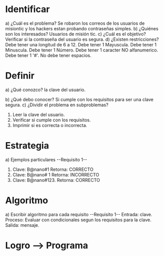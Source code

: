 # Identificar
a)	¿Cuál es el problema?
Se robaron los correos de los usuarios de misiontic y los hackers estan probando contraseñas simples.
b)	¿Quiénes son los interesados?
Usuarios de misión tic.
c)	¿Cuál es el objetivo?
Verificar si la contraseña del usuario es segura. 
d)	¿Existen restricciones?
Debe tener una longitud de 6 a 12.
Debe tener 1 Mayuscula.
Debe tener 1 Minuscula.
Debe tener 1 Número.
Debe tener 1 caracter NO alfanumerico.
Debe tener 1 '#'.
No debe tener espacios.
# Definir
a)	¿Qué conozco?
la clave del usuario.

b)	¿Qué debo conocer?
Si cumple con los requisitos para ser una clave segura.
c)	¿Dividir el problema en subproblemas?
1. Leer la clave del usuario.
2. Verificar si cumple con los requisitos.
3. Imprimir si es correcta o incorrecta.
# Estrategia
a)	Ejemplos particulares 
--Requisito 1--
1. Clave: B@nano#1 Retorna: CORRECTO
2. Clave: B@nano# 1 Retorna: INCORRECTO
3. Clave: B@nano#123. Retorna: CORRECTO
# Algoritmo
a)	Escribir algoritmo para cada requisito
--Requisito 1--
Entrada: clave.
Proceso: Evaluar con condicionales segun los requisitos para la clave.
Salida: mensaje.

# Logro --> Programa